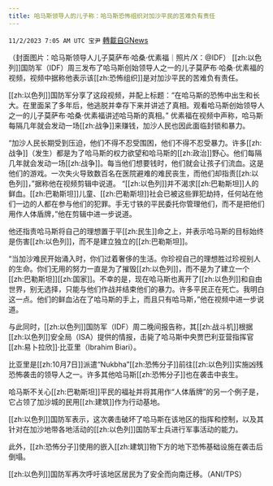 ```yaml
---
title: 哈马斯领导人的儿子称：哈马斯恐怖组织对加沙平民的苦难负有责任
---
```

`11/2/2023 7:05 AM UTC 宝尹` [轉載自GNews](https://gnews.org/articles/1911921)

（封面图片：哈马斯领导人儿子莫萨布·哈桑·优素福｜照片/X：@IDF）
[[zh:以色列]]国防军（IDF）周三发布了哈马斯创始领导人之一的儿子莫萨布·哈桑·优素福的视频，视频中据称他表示该[[zh:恐怖组织]]是对加沙平民的苦难负有责任。

[[zh:以色列]]国防军分享了这段视频，并配上标题：“在哈马斯的恐怖中出生和长大。在里面呆了多年后，他逃脱并幸存下来并讲述了真相。观看哈马斯创始领导人之一的儿子莫萨布·哈桑·优素福讲述哈马斯的真相。”
优素福在视频中声称，哈马斯每隔几年就会发动一场[[zh:战争]]来赚钱，加沙人民也因此面临封锁和暴力。

“加沙人民长期受到压迫，他们不得不忍受围困，他们不得不忍受暴力。许多[[zh:战争]]（发生）都是为了哈马斯的权力欲望和哈马斯的[[zh:政治]]野心。他们每隔几年就会发动一场[[zh:战争]]。每当他们想要钱时，他们就会让孩子们流血。这是他们的游戏。一次失火导致数百名在医院避难的难民丧生，而他们却指责[[zh:以色列]]，”据称他在视频剪辑中说道。
“[[zh:以色列]]并不渴求[[zh:巴勒斯坦]]人的鲜血。[[zh:巴勒斯坦]]儿童、[[zh:巴勒斯坦]]社会已被这些罪犯劫持，任何站在他们一边的人都在参与他们的犯罪。手无寸铁的平民委托你管理他们，而不是把他们用作人体盾牌，”他在剪辑中进一步说道。

他还指责哈马斯将自己的理想置于平[[zh:民生]]命之上，并表示哈马斯的目标始终是伤害[[zh:以色列]]，而不是建立独立的[[zh:巴勒斯坦]]。

“当加沙难民开始涌入时，你们过着奢侈的生活。你珍视自己的理想胜过珍视别人的生命。你们无用的努力一直是为了摧毁[[zh:以色列]]，而不是为了建立一个[[zh:巴勒斯坦]][[zh:国家]]。不幸的是，现在哈马斯也离开了[[zh:以色列]]和自由世界，别无选择，只能与他们作战并结束他们的暴力。许多平民正在死亡。我明白这一点。他们的鲜血沾在了哈马斯的手上，而且只有哈马斯，”他在视频中进一步说道。

与此同时，[[zh:以色列]]国防军（IDF）周二晚间报告称，其[[zh:战斗机]]根据[[zh:以色列]]安全局（ISA）提供的情报，击毙了哈马斯中央贾巴利亚营指挥官[[zh:易卜拉欣]]·比亚里（Ibrahim Biari）。

比亚里是[[zh:10月7日]]派遣“Nukbha”[[zh:恐怖分子]]前往[[zh:以色列]]实施凶残恐怖袭击的领导人之一。许多其他哈马斯[[zh:恐怖分子]]也在袭击中丧生。

哈马斯不关心[[zh:巴勒斯坦]]平民的福祉并将其用作“人体盾牌”的另一个例子是，它占领了加沙城的民用[[zh:建筑]]作为行动基地。

[[zh:以色列]]国防军表示，这次袭击破坏了哈马斯在该地区的指挥和控制，以及其针对在加沙地带各地活动的[[zh:以色列]]国防军士兵进行军事活动的能力。

此外，[[zh:恐怖分子]]使用的嵌入[[zh:建筑]]物下方的地下恐怖基础设施在袭击后倒塌。

[[zh:以色列]]国防军再次呼吁该地区居民为了安全而向南迁移。（ANI/TPS）


